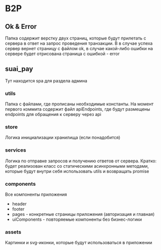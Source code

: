 # B2P

## Ok & Error
Папка содержит верстку двух страниц, которые будут прилетать с сервера в ответ на запрос проведения транзакции. В в случае успеха сервер вернет страницу с файлом ok, в случае какой-либо ошибки на сервере будет отрисована страница с ошибкой - error

## suai_pay
Тут находится spa для раздела админа

### utils
Папка с файлами, где прописаны необходимые константы. На момент первого коммита содержит файл apiEndpoints, где будут размещены endpoints для обращения к серверу через api

### store
Логика инициализации хранилища (если понадобится)

### services
Логика по отправке запросов и получению ответов от сервера. Кратко: будет реализован класс со статическими асинхронными методами, которые будут внутри себя использовать utils и возвращать promise

### components
Все компоненты приложения

* header
* footer
* pages - конкретные страницы приложения (авторизация и главная)
* uiComponents - повторяемые компоненты без бизнес-логики

### assets
Картинки и svg-иконки, которые будут использоваться в приложении
